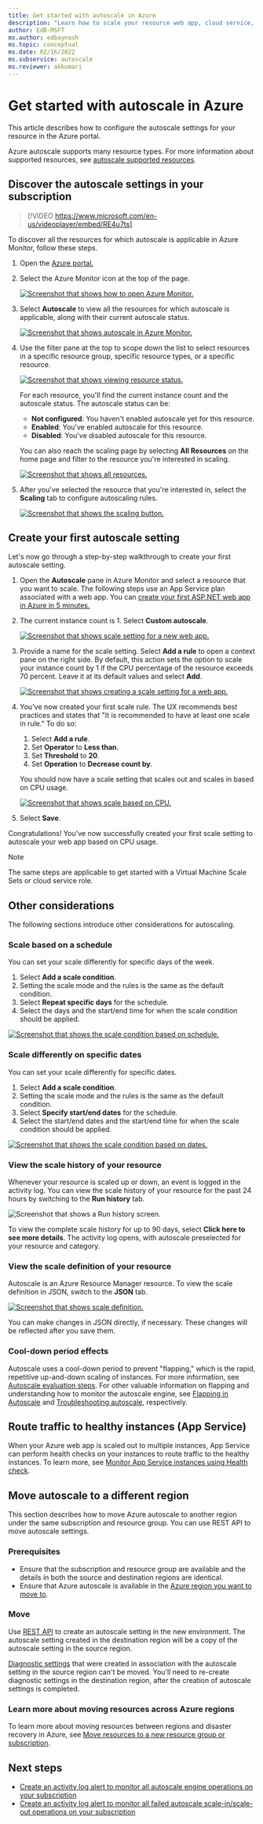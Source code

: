 ```yaml
---
title: Get started with autoscale in Azure
description: "Learn how to scale your resource web app, cloud service, virtual machine, or virtual machine scale set in Azure."
author: EdB-MSFT
ms.author: edbaynash
ms.topic: conceptual
ms.date: 02/16/2022
ms.subservice: autoscale
ms.reviewer: akkumari
---
```

# Get started with autoscale in Azure

This article describes how to configure the autoscale settings for your resource in the Azure portal.

Azure autoscale supports many resource types. For more information about supported resources, see [autoscale supported resources](./autoscale-overview.md#supported-services-for-autoscale).

## Discover the autoscale settings in your subscription

> [!VIDEO https://www.microsoft.com/en-us/videoplayer/embed/RE4u7ts]

To discover all the resources for which autoscale is applicable in Azure Monitor, follow these steps.

1. Open the [Azure portal.](https://portal.azure.com)
1. Select the Azure Monitor icon at the top of the page.

   [![Screenshot that shows how to open Azure Monitor.](./media/autoscale-get-started/click-on-monitor-1.png)](./media/autoscale-get-started/click-on-monitor-1.png#lightbox)

1. Select **Autoscale** to view all the resources for which autoscale is applicable, along with their current autoscale status.

   [![Screenshot that shows autoscale in Azure Monitor.](./media/autoscale-get-started/click-on-autoscale-2.png)](./media/autoscale-get-started/click-on-autoscale-2.png#lightbox)
  
1. Use the filter pane at the top to scope down the list to select resources in a specific resource group, specific resource types, or a specific resource.

   [![Screenshot that shows viewing resource status.](./media/autoscale-get-started/view-all-resources-3.png)](./media/autoscale-get-started/view-all-resources-3.png#lightbox)

   For each resource, you'll find the current instance count and the autoscale status. The autoscale status can be:

   - **Not configured**: You haven't enabled autoscale yet for this resource.
   - **Enabled**: You've enabled autoscale for this resource.
   - **Disabled**: You've disabled autoscale for this resource.

   You can also reach the scaling page by selecting **All Resources** on the home page and filter to the resource you're interested in scaling.

    [![Screenshot that shows all resources.](./media/autoscale-get-started/choose-all-resources.png)](./media/autoscale-get-started/choose-all-resources.png#lightbox)

1. After you've selected the resource that you're interested in, select the **Scaling** tab to configure autoscaling rules.

    [![Screenshot that shows the scaling button.](./media/autoscale-get-started/scaling-page.png)](./media/autoscale-get-started/scaling-page.png#lightbox)

## Create your first autoscale setting

Let's now go through a step-by-step walkthrough to create your first autoscale setting.

1. Open the **Autoscale** pane in Azure Monitor and select a resource that you want to scale. The following steps use an App Service plan associated with a web app. You can [create your first ASP.NET web app in Azure in 5 minutes.](../../app-service/quickstart-dotnetcore.md)
1. The current instance count is 1. Select **Custom autoscale**.

   [![Screenshot that shows scale setting for a new web app.](./media/autoscale-get-started/manual-scale-04.png)](./media/autoscale-get-started/manual-scale-04.png#lightbox)

1. Provide a name for the scale setting. Select **Add a rule** to open a context pane on the right side. By default, this action sets the option to scale your instance count by 1 if the CPU percentage of the resource exceeds 70 percent. Leave it at its default values and select **Add**.

   [![Screenshot that shows creating a scale setting for a web app.](./media/autoscale-get-started/custom-scale-add-rule-05.png)](./media/autoscale-get-started/custom-scale-add-rule-05.png#lightbox)

1. You've now created your first scale rule. The UX recommends best practices and states that "It is recommended to have at least one scale in rule." To do so:

    1. Select **Add a rule**.
    1. Set **Operator** to **Less than**.
    1. Set **Threshold** to **20**.
    1. Set **Operation** to **Decrease count by**.

   You should now have a scale setting that scales out and scales in based on CPU usage.

   [![Screenshot that shows scale based on CPU.](./media/autoscale-get-started/custom-scale-results-06.png)](./media/autoscale-get-started/custom-scale-results-06.png#lightbox)

1. Select **Save**.

Congratulations! You've now successfully created your first scale setting to autoscale your web app based on CPU usage.

> [!NOTE]
> The same steps are applicable to get started with a Virtual Machine Scale Sets or cloud service role.

## Other considerations

The following sections introduce other considerations for autoscaling.

### Scale based on a schedule

You can set your scale differently for specific days of the week.

1. Select **Add a scale condition**.
1. Setting the scale mode and the rules is the same as the default condition.
1. Select **Repeat specific days** for the schedule.
1. Select the days and the start/end time for when the scale condition should be applied.

[![Screenshot that shows the scale condition based on schedule.](./media/autoscale-get-started/scale-same-based-on-condition-07.png)](./media/autoscale-get-started/scale-same-based-on-condition-07.png#lightbox)

### Scale differently on specific dates

You can set your scale differently for specific dates.

1. Select **Add a scale condition**.
1. Setting the scale mode and the rules is the same as the default condition.
1. Select **Specify start/end dates** for the schedule.
1. Select the start/end dates and the start/end time for when the scale condition should be applied.

[![Screenshot that shows the scale condition based on dates.](./media/autoscale-get-started/scale-different-based-on-time-08.png)](./media/autoscale-get-started/scale-different-based-on-time-08.png#lightbox)

### View the scale history of your resource

Whenever your resource is scaled up or down, an event is logged in the activity log. You can view the scale history of your resource for the past 24 hours by switching to the **Run history** tab.

![Screenshot that shows a Run history screen.](./media/autoscale-get-started/scale-history.png)

To view the complete scale history for up to 90 days, select **Click here to see more details**. The activity log opens, with autoscale preselected for your resource and category.

### View the scale definition of your resource

Autoscale is an Azure Resource Manager resource. To view the scale definition in JSON, switch to the **JSON** tab.

[![Screenshot that shows scale definition.](./media/autoscale-get-started/view-scale-definition-09.png)](./media/autoscale-get-started/view-scale-definition-09.png#lightbox)

You can make changes in JSON directly, if necessary. These changes will be reflected after you save them.

### Cool-down period effects

Autoscale uses a cool-down period to prevent "flapping," which is the rapid, repetitive up-and-down scaling of instances. For more information, see [Autoscale evaluation steps](autoscale-understanding-settings.md#autoscale-evaluation). For other valuable information on flapping and understanding how to monitor the autoscale engine, see [Flapping in Autoscale](autoscale-flapping.md) and [Troubleshooting autoscale](autoscale-troubleshoot.md), respectively.

## Route traffic to healthy instances (App Service)

<a id="health-check-path"></a>

When your Azure web app is scaled out to multiple instances, App Service can perform health checks on your instances to route traffic to the healthy instances. To learn more, see [Monitor App Service instances using Health check](../../app-service/monitor-instances-health-check.md).

## Move autoscale to a different region

This section describes how to move Azure autoscale to another region under the same subscription and resource group. You can use REST API to move autoscale settings.

### Prerequisites

- Ensure that the subscription and resource group are available and the details in both the source and destination regions are identical.
- Ensure that Azure autoscale is available in the [Azure region you want to move to](https://azure.microsoft.com/global-infrastructure/services/?products=monitor&regions=all).

### Move

Use [REST API](/rest/api/monitor/autoscalesettings/createorupdate) to create an autoscale setting in the new environment. The autoscale setting created in the destination region will be a copy of the autoscale setting in the source region.

[Diagnostic settings](../essentials/diagnostic-settings.md) that were created in association with the autoscale setting in the source region can't be moved. You'll need to re-create diagnostic settings in the destination region, after the creation of autoscale settings is completed.

### Learn more about moving resources across Azure regions

To learn more about moving resources between regions and disaster recovery in Azure, see [Move resources to a new resource group or subscription](../../azure-resource-manager/management/move-resource-group-and-subscription.md).

## Next steps

- [Create an activity log alert to monitor all autoscale engine operations on your subscription](https://github.com/Azure/azure-quickstart-templates/tree/master/demos/monitor-autoscale-alert)
- [Create an activity log alert to monitor all failed autoscale scale-in/scale-out operations on your subscription](https://github.com/Azure/azure-quickstart-templates/tree/master/demos/monitor-autoscale-failed-alert)


